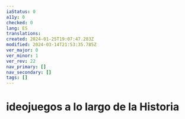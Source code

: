 ```yaml
---
iaStatus: 0
a11y: 0
checked: 0
lang: ES
translations: 
created: 2024-01-25T19:07:47.283Z
modified: 2024-03-14T21:53:35.785Z
ver_major: 0
ver_minor: 1
ver_rev: 22
nav_primary: []
nav_secondary: []
tags: []
---
```

# ideojuegos a lo largo de la Historia
